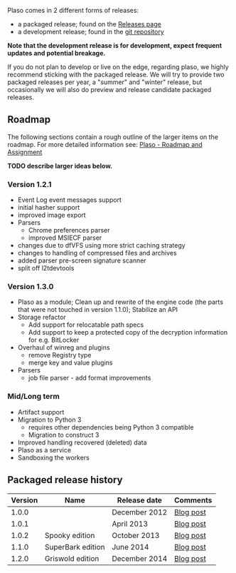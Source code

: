 Plaso comes in 2 different forms of releases:

* a packaged release; found on the [Releases page](https://github.com/log2timeline/plaso/releases)
* a development release; found in the [git repository](https://github.com/log2timeline/plaso)

**Note that the development release is for development, expect frequent updates and potential breakage.**

If you do not plan to develop or live on the edge, regarding plaso, we highly recommend sticking with the packaged release. We will try to provide two packaged releases per year, a "summer" and "winter" release, but occasionally we will also do preview and release candidate packaged releases.

## Roadmap
The following sections contain a rough outline of the larger items on the roadmap. For more detailed information see: [Plaso - Roadmap and Assignment](http://goo.gl/cRjA7y)

**TODO describe larger ideas below.**

### Version 1.2.1

* Event Log event messages support
* initial hasher support
* improved image export
* Parsers
  * Chrome preferences parser
  * improved MSIECF parser
* changes due to dfVFS using more strict caching strategy
* changes to handling of compressed files and archives
* added parser pre-screen signature scanner
* split off l2tdevtools

### Version 1.3.0

* Plaso as a module; Clean up and rewrite of the engine code (the parts that were not touched in version 1.1.0); Stabilize an API
* Storage refactor
  * Add support for relocatable path specs
  * Add support to keep a protected copy of the decryption information for e.g. BitLocker
* Overhaul of winreg and plugins
  * remove Registry type
  * merge key and value plugins
* Parsers
  * job file parser - add format improvements

### Mid/Long term

* Artifact support
* Migration to Python 3
  * requires other dependencies being Python 3 compatible
  * Migration to construct 3
* Improved handling recovered (deleted) data
* Plaso as a service
* Sandboxing the workers

## Packaged release history
Version | Name | Release date | Comments
--- | --- | --- | ---
1.0.0 | | December 2012 | [Blog post](http://blog.kiddaland.net/2012/12/first-alpha-release-of-log2timeline.html)
1.0.1 | | April 2013 | [Blog post](http://blog.kiddaland.net/2013/04/flowers-blossoming-trees-and-new-plaso.html)
1.0.2 | Spooky edition | October 2013 | [Blog post](http://blog.kiddaland.net/2013/10/halloween-brings-with-it-riding-witches.html)
1.1.0 | SuperBark edition | June 2014 | [Blog post](http://blog.kiddaland.net/2014/06/what-is-one-to-say-about-june-time-of.html)
1.2.0 | Griswold edition | December 2014 | [Blog post](http://blog.kiddaland.net/2014/12/hey-kids-i-heard-on-news-that-airline.html)